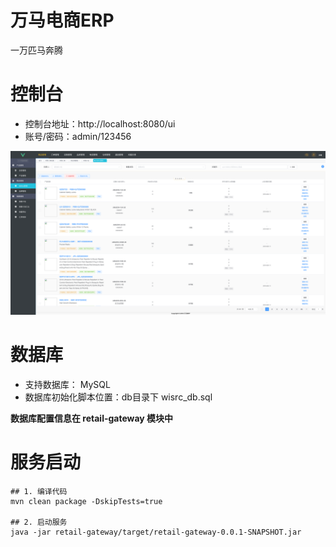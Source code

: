 # 万马电商ERP
一万匹马奔腾

# 控制台
- 控制台地址：http://localhost:8080/ui
- 账号/密码：admin/123456

![./doc/index.png](https://github.com/hzwy23/wisrc/blob/master/doc/index.png)

# 数据库
- 支持数据库： MySQL
- 数据库初始化脚本位置：db目录下 wisrc_db.sql

**数据库配置信息在 retail-gateway 模块中**

# 服务启动
```
## 1. 编译代码
mvn clean package -DskipTests=true

## 2. 启动服务
java -jar retail-gateway/target/retail-gateway-0.0.1-SNAPSHOT.jar 
```